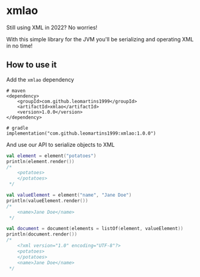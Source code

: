 # xmlao

Still using XML in 2022? No worries!

With this simple library for the JVM you'll be serializing and operating XML in no time!

## How to use it

Add the `xmlao` dependency

```
# maven
<dependency>
    <groupId>com.github.leomartins1999</groupId>
    <artifactId>xmlao</artifactId>
    <version>1.0.0</version>
</dependency>

# gradle
implementation("com.github.leomartins1999:xmlao:1.0.0")
```

And use our API to serialize objects to XML

```kotlin
val element = element("potatoes")
println(element.render())
/*
    <potatoes>
    </potatoes>
 */

val valueElement = element("name", "Jane Doe")
println(valueElement.render())
/*
    <name>Jane Doe</name>
 */

val document = document(elements = listOf(element, valueElement))
println(document.render())
/*
    <?xml version="1.0" encoding="UTF-8"?>
    <potatoes>
    </potatoes>
    <name>Jane Doe</name>
 */
```
